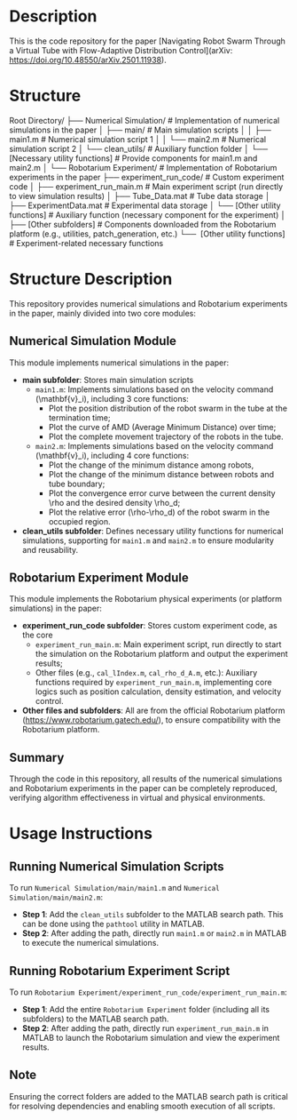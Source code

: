 # Description
This is the code repository for the paper [Navigating Robot Swarm Through a Virtual Tube with Flow-Adaptive Distribution Control](arXiv: https://doi.org/10.48550/arXiv.2501.11938).
# Structure
Root Directory/
├── Numerical Simulation/     # Implementation of numerical simulations in the paper
│   ├── main/     # Main simulation scripts
│   │   ├── main1.m     # Numerical simulation script 1
│   │   └── main2.m     # Numerical simulation script 2
│   └── clean_utils/     # Auxiliary function folder
│       └── [Necessary utility functions]   # Provide components for main1.m and main2.m
│
└── Robotarium Experiment/     # Implementation of Robotarium experiments in the paper
├── experiment_run_code/     # Custom experiment code
│   ├── experiment_run_main.m     # Main experiment script (run directly to view simulation results)
│   ├── Tube_Data.mat     # Tube data storage
│   ├── ExperimentData.mat     # Experimental data storage
│   └── [Other utility functions]     # Auxiliary function (necessary component for the experiment)
│
├── [Other subfolders]     # Components downloaded from the Robotarium platform (e.g., utilities, patch_generation, etc.)
└──  [Other utility functions]      # Experiment-related necessary functions
# Structure Description
This repository provides numerical simulations and Robotarium experiments in the paper, mainly divided into two core modules:
## Numerical Simulation Module
This module implements numerical simulations in the paper:
- **main subfolder**: Stores main simulation scripts
  - `main1.m`: Implements simulations based on the velocity command \(\mathbf{v}_i\), including 3 core functions:
    - Plot the position distribution of the robot swarm in the tube at the termination time;
    - Plot the curve of AMD (Average Minimum Distance) over time;
    - Plot the complete movement trajectory of the robots in the tube.
  - `main2.m`: Implements simulations based on the velocity command \(\mathbf{v}_i\), including 4 core functions:
    - Plot the change of the minimum distance among robots,
    - Plot the change of the minimum distance between robots and tube boundary;
    - Plot the convergence error curve between the current density \rho and the desired density \rho_d;
    - Plot the relative error \(\rho-\rho_d\) of the robot swarm in the occupied region.
- **clean_utils subfolder**: Defines necessary utility functions for numerical simulations, supporting for `main1.m` and `main2.m` to ensure modularity and reusability.
## Robotarium Experiment Module
This module implements the Robotarium physical experiments (or platform simulations) in the paper:
- **experiment_run_code subfolder**: Stores custom experiment code, as the core
  - `experiment_run_main.m`: Main experiment script, run directly to start the simulation on the Robotarium platform and output the experiment results;
  - Other files (e.g., `cal_lIndex.m`, `cal_rho_d_A.m`, etc.): Auxiliary functions required by `experiment_run_main.m`, implementing core logics such as position calculation, density estimation, and velocity control.
- **Other files and subfolders**: All are from the official Robotarium platform (https://www.robotarium.gatech.edu/), to ensure compatibility with the Robotarium platform.
## Summary
Through the code in this repository, all results of the numerical simulations and Robotarium experiments in the paper can be completely reproduced, verifying algorithm effectiveness in virtual and physical environments.
# Usage Instructions
## Running Numerical Simulation Scripts
To run `Numerical Simulation/main/main1.m` and `Numerical Simulation/main/main2.m`:
- **Step 1**: Add the `clean_utils` subfolder to the MATLAB search path. This can be done using the `pathtool` utility in MATLAB.
- **Step 2**: After adding the path, directly run `main1.m` or `main2.m` in MATLAB to execute the numerical simulations.
## Running Robotarium Experiment Script
To run `Robotarium Experiment/experiment_run_code/experiment_run_main.m`:
- **Step 1**: Add the entire `Robotarium Experiment` folder (including all its subfolders) to the MATLAB search path.
- **Step 2**: After adding the path, directly run `experiment_run_main.m` in MATLAB to launch the Robotarium simulation and view the experiment results.
## Note
Ensuring the correct folders are added to the MATLAB search path is critical for resolving dependencies and enabling smooth execution of all scripts.
